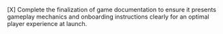 [X] Complete the finalization of game documentation to ensure it presents gameplay mechanics and onboarding instructions clearly for an optimal player experience at launch.